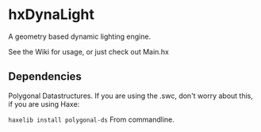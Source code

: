 hxDynaLight
===========

A geometry based dynamic lighting engine.

See the Wiki for usage, or just check out Main.hx

## Dependencies
Polygonal Datastructures. If you are using the .swc, don't worry about this, if you are using Haxe:

`haxelib install polygonal-ds`
From commandline.
